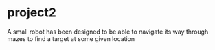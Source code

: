 # project2
A small robot has been designed to be able to navigate its way through mazes to find a target at some given location
